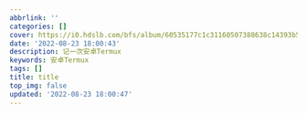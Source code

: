 ```yaml
---
abbrlink: ''
categories: []
cover: https://i0.hdslb.com/bfs/album/60535177c1c31160507388638c14393b57f654e4.png
date: '2022-08-23 18:00:43'
description: 记一次安卓Termux
keywords: 安卓Termux
tags: []
title: title
top_img: false
updated: '2022-08-23 18:00:47'
---
```

